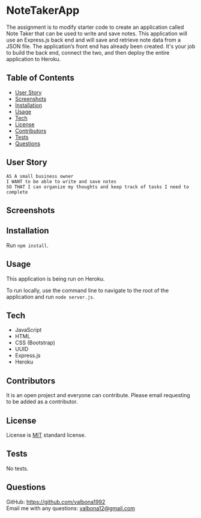 # NoteTakerApp

The assignment is to modify starter code to create an application called Note Taker that can be used to write and save notes. This application will use an Express.js back end and will save and retrieve note data from a JSON file. The application’s front end has already been created. It's your job to build the back end, connect the two, and then deploy the entire application to Heroku.

 ## Table of Contents 
  
  * [User Story](#userstory)
  * [Screenshots](#screenshots)
  * [Installation](#installation)
  * [Usage](#usage)
  * [Tech](#tech)
  * [License](#license)
  * [Contributors](#contributors)
  * [Tests](#tests)
  * [Questions](#questions)

## User Story

```
AS A small business owner
I WANT to be able to write and save notes
SO THAT I can organize my thoughts and keep track of tasks I need to complete
```

## Screenshots 

 ## Installation
 Run `npm install`. 

## Usage
This application is being run on Heroku. 

To run locally, use the command line to navigate to the root of the application and run `node server.js`. 

## Tech
- JavaScript
- HTML
- CSS (Bootstrap)
- UUID
- Express.js
- Heroku

## Contributors
It is an open project and everyone can contribute. Please email requesting to be added as a contributor.
  
## License
License is [MIT](https://opensource.org/licenses/MIT) standard license.

## Tests
No tests. 

## Questions
GitHub: https://github.com/valbona1992  <br/>
Email me with any questions: valbona12@gmail.com 
